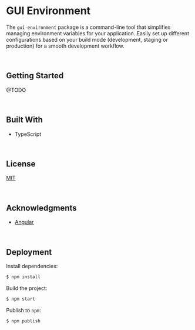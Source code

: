 # GUI Environment

The `gui-environment` package is a command-line tool that simplifies managing environment variables for your application. Easily set up different configurations based on your build mode (development, staging or production) for a smooth development workflow.

</br>

## Getting Started

@TODO





<br/>

## Built With

- TypeScript





<br/>

## License

[MIT](https://choosealicense.com/licenses/mit/)





<br/>

## Acknowledgments

- [Angular](https://angular.dev/)





<br/>

## Deployment

Install dependencies:
```bash
$ npm install
```

Build the project:
```bash
$ npm start
```

Publish to `npm`:
```bash
$ npm publish
```